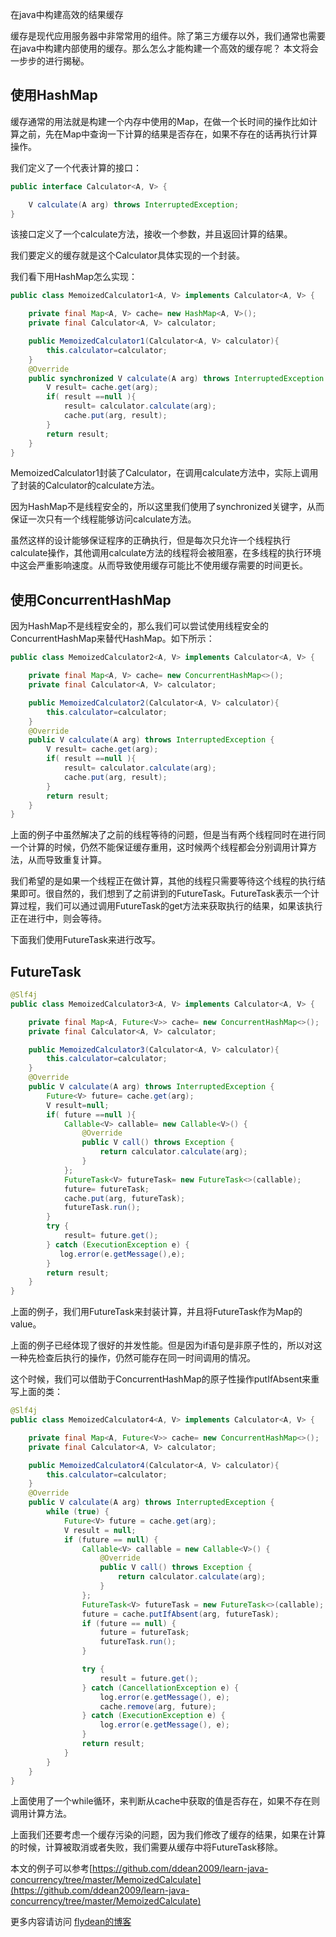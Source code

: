 在java中构建高效的结果缓存

缓存是现代应用服务器中非常常用的组件。除了第三方缓存以外，我们通常也需要在java中构建内部使用的缓存。那么怎么才能构建一个高效的缓存呢？ 本文将会一步步的进行揭秘。

## 使用HashMap

缓存通常的用法就是构建一个内存中使用的Map，在做一个长时间的操作比如计算之前，先在Map中查询一下计算的结果是否存在，如果不存在的话再执行计算操作。

我们定义了一个代表计算的接口：

~~~java
public interface Calculator<A, V> {

    V calculate(A arg) throws InterruptedException;
}
~~~

该接口定义了一个calculate方法，接收一个参数，并且返回计算的结果。

我们要定义的缓存就是这个Calculator具体实现的一个封装。

我们看下用HashMap怎么实现：

~~~java
public class MemoizedCalculator1<A, V> implements Calculator<A, V> {

    private final Map<A, V> cache= new HashMap<A, V>();
    private final Calculator<A, V> calculator;

    public MemoizedCalculator1(Calculator<A, V> calculator){
        this.calculator=calculator;
    }
    @Override
    public synchronized V calculate(A arg) throws InterruptedException {
        V result= cache.get(arg);
        if( result ==null ){
            result= calculator.calculate(arg);
            cache.put(arg, result);
        }
        return result;
    }
}
~~~

MemoizedCalculator1封装了Calculator，在调用calculate方法中，实际上调用了封装的Calculator的calculate方法。

因为HashMap不是线程安全的，所以这里我们使用了synchronized关键字，从而保证一次只有一个线程能够访问calculate方法。

虽然这样的设计能够保证程序的正确执行，但是每次只允许一个线程执行calculate操作，其他调用calculate方法的线程将会被阻塞，在多线程的执行环境中这会严重影响速度。从而导致使用缓存可能比不使用缓存需要的时间更长。

## 使用ConcurrentHashMap

因为HashMap不是线程安全的，那么我们可以尝试使用线程安全的ConcurrentHashMap来替代HashMap。如下所示：

~~~java
public class MemoizedCalculator2<A, V> implements Calculator<A, V> {

    private final Map<A, V> cache= new ConcurrentHashMap<>();
    private final Calculator<A, V> calculator;

    public MemoizedCalculator2(Calculator<A, V> calculator){
        this.calculator=calculator;
    }
    @Override
    public V calculate(A arg) throws InterruptedException {
        V result= cache.get(arg);
        if( result ==null ){
            result= calculator.calculate(arg);
            cache.put(arg, result);
        }
        return result;
    }
}
~~~

上面的例子中虽然解决了之前的线程等待的问题，但是当有两个线程同时在进行同一个计算的时候，仍然不能保证缓存重用，这时候两个线程都会分别调用计算方法，从而导致重复计算。

我们希望的是如果一个线程正在做计算，其他的线程只需要等待这个线程的执行结果即可。很自然的，我们想到了之前讲到的FutureTask。FutureTask表示一个计算过程，我们可以通过调用FutureTask的get方法来获取执行的结果，如果该执行正在进行中，则会等待。

下面我们使用FutureTask来进行改写。

## FutureTask

~~~java
@Slf4j
public class MemoizedCalculator3<A, V> implements Calculator<A, V> {

    private final Map<A, Future<V>> cache= new ConcurrentHashMap<>();
    private final Calculator<A, V> calculator;

    public MemoizedCalculator3(Calculator<A, V> calculator){
        this.calculator=calculator;
    }
    @Override
    public V calculate(A arg) throws InterruptedException {
        Future<V> future= cache.get(arg);
        V result=null;
        if( future ==null ){
            Callable<V> callable= new Callable<V>() {
                @Override
                public V call() throws Exception {
                    return calculator.calculate(arg);
                }
            };
            FutureTask<V> futureTask= new FutureTask<>(callable);
            future= futureTask;
            cache.put(arg, futureTask);
            futureTask.run();
        }
        try {
            result= future.get();
        } catch (ExecutionException e) {
           log.error(e.getMessage(),e);
        }
        return result;
    }
}
~~~

上面的例子，我们用FutureTask来封装计算，并且将FutureTask作为Map的value。

上面的例子已经体现了很好的并发性能。但是因为if语句是非原子性的，所以对这一种先检查后执行的操作，仍然可能存在同一时间调用的情况。

这个时候，我们可以借助于ConcurrentHashMap的原子性操作putIfAbsent来重写上面的类：

~~~java
@Slf4j
public class MemoizedCalculator4<A, V> implements Calculator<A, V> {

    private final Map<A, Future<V>> cache= new ConcurrentHashMap<>();
    private final Calculator<A, V> calculator;

    public MemoizedCalculator4(Calculator<A, V> calculator){
        this.calculator=calculator;
    }
    @Override
    public V calculate(A arg) throws InterruptedException {
        while (true) {
            Future<V> future = cache.get(arg);
            V result = null;
            if (future == null) {
                Callable<V> callable = new Callable<V>() {
                    @Override
                    public V call() throws Exception {
                        return calculator.calculate(arg);
                    }
                };
                FutureTask<V> futureTask = new FutureTask<>(callable);
                future = cache.putIfAbsent(arg, futureTask);
                if (future == null) {
                    future = futureTask;
                    futureTask.run();
                }

                try {
                    result = future.get();
                } catch (CancellationException e) {
                    log.error(e.getMessage(), e);
                    cache.remove(arg, future);
                } catch (ExecutionException e) {
                    log.error(e.getMessage(), e);
                }
                return result;
            }
        }
    }
}
~~~

上面使用了一个while循环，来判断从cache中获取的值是否存在，如果不存在则调用计算方法。

上面我们还要考虑一个缓存污染的问题，因为我们修改了缓存的结果，如果在计算的时候，计算被取消或者失败，我们需要从缓存中将FutureTask移除。

本文的例子可以参考[https://github.com/ddean2009/learn-java-concurrency/tree/master/MemoizedCalculate](https://github.com/ddean2009/learn-java-concurrency/tree/master/MemoizedCalculate)

更多内容请访问 [flydean的博客](www.flydean.com)

